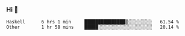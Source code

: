 ### Hi 👋

<!--START_SECTION:waka-->

```text
Haskell      6 hrs 1 min     ███████████████▒░░░░░░░░░   61.54 %
Other        1 hr 58 mins    █████░░░░░░░░░░░░░░░░░░░░   20.14 %
```

<!--END_SECTION:waka-->
